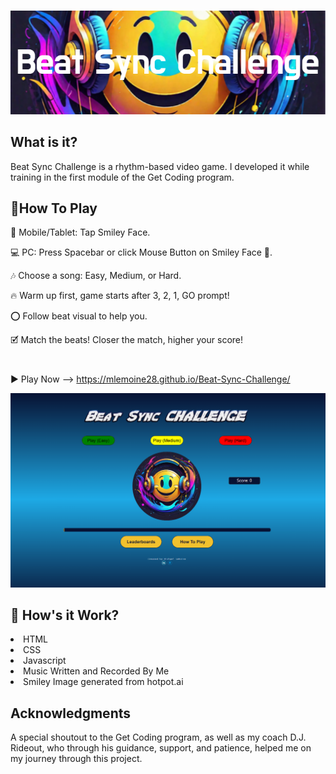 #

<picture>
 <source media="(prefers-color-scheme: dark)" srcset="https://github.com/mlemoine28/Beat-Sync-Challenge/blob/main/Beat_Sync_Challenge.png">
 <source media="(prefers-color-scheme: light)" srcset="https://github.com/mlemoine28/Beat-Sync-Challenge/blob/main/Beat_Sync_Challenge.png">
 <img alt="YOUR-ALT-TEXT" src="https://github.com/mlemoine28/Beat-Sync-Challenge/blob/main/Beat_Sync_Challenge.png">
</picture>

## What is it?

Beat Sync Challenge is a rhythm-based video game. I developed it while training in the first module of the Get Coding program.

## 📝How To Play

📱 Mobile/Tablet: Tap Smiley Face.

💻 PC: Press Spacebar or click Mouse Button on Smiley Face 🙂.

🎶 Choose a song: Easy, Medium, or Hard.

🔥 Warm up first, game starts after 3, 2, 1, GO prompt!

⭕ Follow beat visual to help you.

🗹 Match the beats! Closer the match, higher your score!

#
▶️ Play Now --> https://mlemoine28.github.io/Beat-Sync-Challenge/

<picture>
 <source media="(prefers-color-scheme: dark)" srcset="https://github.com/mlemoine28/Beat-Sync-Challenge/blob/main/BSC%20Sample.png">
 <source media="(prefers-color-scheme: light)" srcset="https://github.com/mlemoine28/Beat-Sync-Challenge/blob/main/BSC%20Sample.png">
 <img alt="YOUR-ALT-TEXT" src="https://github.com/mlemoine28/Beat-Sync-Challenge/blob/main/BSC%20Sample.png">
</picture>

## 🧰 How's it Work?

<li>HTML</li>
<li>CSS</li>
<li>Javascript</li>
<li>Music Written and Recorded By Me</li>
<li>Smiley Image generated from hotpot.ai</li>


## Acknowledgments

A special shoutout to the Get Coding program, as well as my coach D.J. Rideout, who through his guidance, support, and patience, helped me on my journey through this project.
